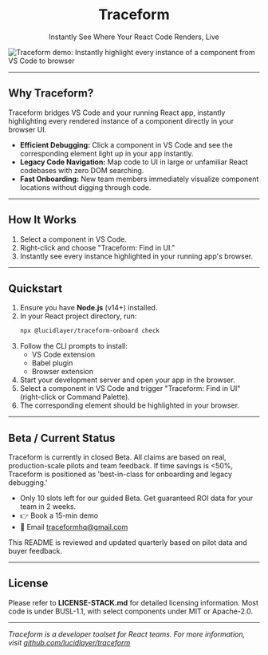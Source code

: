 <h1 align="center">Traceform</h1>
<p align="center">Instantly See Where Your React Code Renders, Live</p>

![Traceform demo: Instantly highlight every instance of a component from VS Code to browser](.github\demo.gif)

---

## Why Traceform?

Traceform bridges VS Code and your running React app, instantly highlighting every rendered instance of a component directly in your browser UI.

- **Efficient Debugging:** Click a component in VS Code and see the corresponding element light up in your app instantly.
- **Legacy Code Navigation:** Map code to UI in large or unfamiliar React codebases with zero DOM searching.
- **Fast Onboarding:** New team members immediately visualize component locations without digging through code.

---

## How It Works

1. Select a component in VS Code.
2. Right-click and choose "Traceform: Find in UI."
3. Instantly see every instance highlighted in your running app's browser.

---

## Quickstart

1. Ensure you have **Node.js** (v14+) installed.
2. In your React project directory, run:
   ```bash
   npx @lucidlayer/traceform-onboard check
   ```
3. Follow the CLI prompts to install:
   - VS Code extension
   - Babel plugin
   - Browser extension
4. Start your development server and open your app in the browser.
5. Select a component in VS Code and trigger "Traceform: Find in UI" (right-click or Command Palette).
6. The corresponding element should be highlighted in your browser.

---

## Beta / Current Status

Traceform is currently in closed Beta. All claims are based on real, production-scale pilots and team feedback. If time savings is <50%, Traceform is positioned as 'best-in-class for onboarding and legacy debugging.'

- Only 10 slots left for our guided Beta. Get guaranteed ROI data for your team in 2 weeks.
- 👉 Book a 15-min demo
- 📧 Email traceformhq@gmail.com

This README is reviewed and updated quarterly based on pilot data and buyer feedback.

---

## License

Please refer to **LICENSE-STACK.md** for detailed licensing information. Most code is under BUSL-1.1, with select components under MIT or Apache-2.0.

---

*Traceform is a developer toolset for React teams. For more information, visit [github.com/lucidlayer/traceform](https://github.com/lucidlayer/traceform)*

